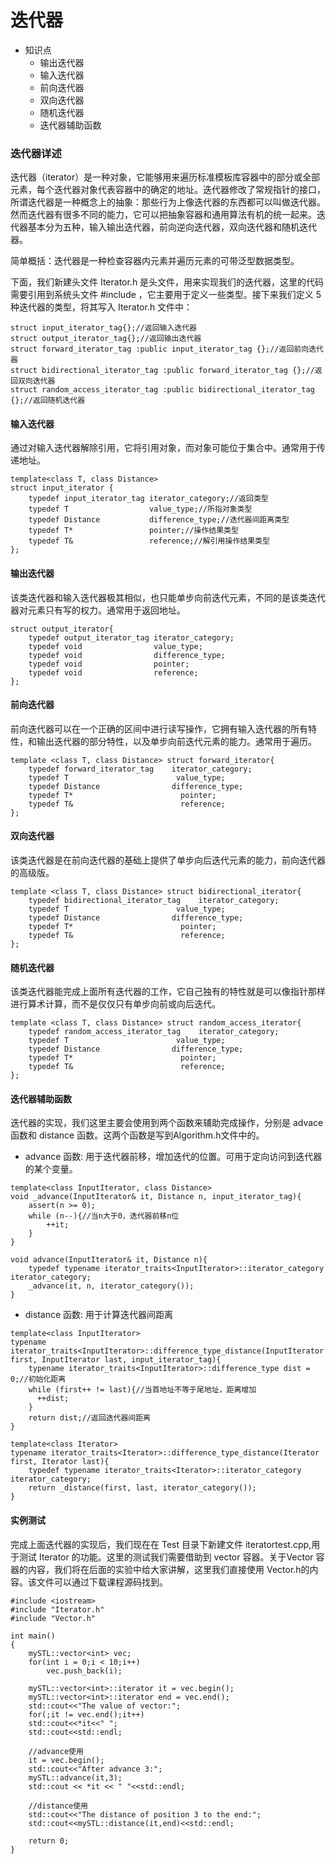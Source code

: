 <!--
 * @Author: OCEAN.GZY
 * @Date: 2022-08-11 15:11:49
 * @LastEditors: OCEAN.GZY
 * @LastEditTime: 2022-08-11 15:48:54
 * @FilePath: /C++实战100天/chap3/3_3.md
 * @Description: 注释信息
-->
# 迭代器

- 知识点
  - 输出迭代器
  - 输入迭代器
  - 前向迭代器
  - 双向迭代器
  - 随机迭代器
  - 迭代器辅助函数

### 迭代器详述

迭代器（iterator）是一种对象，它能够用来遍历标准模板库容器中的部分或全部元素，每个迭代器对象代表容器中的确定的地址。迭代器修改了常规指针的接口，所谓迭代器是一种概念上的抽象：那些行为上像迭代器的东西都可以叫做迭代器。然而迭代器有很多不同的能力，它可以把抽象容器和通用算法有机的统一起来。迭代器基本分为五种，输入输出迭代器，前向逆向迭代器，双向迭代器和随机迭代器。

简单概括：迭代器是一种检查容器内元素并遍历元素的可带泛型数据类型。

下面，我们新建头文件 Iterator.h 是头文件，用来实现我们的迭代器，这里的代码需要引用到系统头文件 #include <cstddef>，它主要用于定义一些类型。接下来我们定义 5 种迭代器的类型，将其写入 Iterator.h 文件中：

```
struct input_iterator_tag{};//返回输入迭代器
struct output_iterator_tag{};//返回输出迭代器
struct forward_iterator_tag :public input_iterator_tag {};//返回前向迭代器
struct bidirectional_iterator_tag :public forward_iterator_tag {};//返回双向迭代器
struct random_access_iterator_tag :public bidirectional_iterator_tag {};//返回随机迭代器
```

#### 输入迭代器

通过对输入迭代器解除引用，它将引用对象，而对象可能位于集合中。通常用于传递地址。
```
template<class T, class Distance>
struct input_iterator {
    typedef input_iterator_tag iterator_category;//返回类型
    typedef T                  value_type;//所指对象类型
    typedef Distance           difference_type;//迭代器间距离类型
    typedef T*                 pointer;//操作结果类型
    typedef T&                 reference;//解引用操作结果类型
};
```

#### 输出迭代器

该类迭代器和输入迭代器极其相似，也只能单步向前迭代元素，不同的是该类迭代器对元素只有写的权力。通常用于返回地址。
```
struct output_iterator{
    typedef output_iterator_tag iterator_category;
    typedef void                value_type;
    typedef void                difference_type;
    typedef void                pointer;
    typedef void                reference;
};
```

#### 前向迭代器

前向迭代器可以在一个正确的区间中进行读写操作，它拥有输入迭代器的所有特性，和输出迭代器的部分特性，以及单步向前迭代元素的能力。通常用于遍历。
```
template <class T, class Distance> struct forward_iterator{
    typedef forward_iterator_tag    iterator_category;
    typedef T                        value_type;
    typedef Distance                difference_type;
    typedef T*                        pointer;
    typedef T&                        reference;
};
```

#### 双向迭代器

该类迭代器是在前向迭代器的基础上提供了单步向后迭代元素的能力，前向迭代器的高级版。
```
template <class T, class Distance> struct bidirectional_iterator{
    typedef bidirectional_iterator_tag    iterator_category;
    typedef T                        value_type;
    typedef Distance                difference_type;
    typedef T*                        pointer;
    typedef T&                        reference;
};
```

#### 随机迭代器

该类迭代器能完成上面所有迭代器的工作，它自己独有的特性就是可以像指针那样进行算术计算，而不是仅仅只有单步向前或向后迭代。
```
template <class T, class Distance> struct random_access_iterator{
    typedef random_access_iterator_tag    iterator_category;
    typedef T                        value_type;
    typedef Distance                difference_type;
    typedef T*                        pointer;
    typedef T&                        reference;
};
```

#### 迭代器辅助函数

迭代器的实现，我们这里主要会使用到两个函数来辅助完成操作，分别是 advace 函数和 distance 函数。这两个函数是写到Algorithm.h文件中的。

- advance 函数: 用于迭代器前移，增加迭代的位置。可用于定向访问到迭代器的某个变量。
  
```
template<class InputIterator, class Distance>
void _advance(InputIterator& it, Distance n, input_iterator_tag){
    assert(n >= 0);
    while (n--){//当n大于0，迭代器前移n位
        ++it;
    }
}

void advance(InputIterator& it, Distance n){
    typedef typename iterator_traits<InputIterator>::iterator_category iterator_category;
    _advance(it, n, iterator_category());
}
```

- distance 函数: 用于计算迭代器间距离

```
template<class InputIterator>
typename iterator_traits<InputIterator>::difference_type_distance(InputIterator first, InputIterator last, input_iterator_tag){
    typename iterator_traits<InputIterator>::difference_type dist = 0;//初始化距离
    while (first++ != last){//当首地址不等于尾地址，距离增加
      ++dist;
    }
    return dist;//返回迭代器间距离
}

template<class Iterator>
typename iterator_traits<Iterator>::difference_type_distance(Iterator first, Iterator last){
    typedef typename iterator_traits<Iterator>::iterator_category iterator_category;
    return _distance(first, last, iterator_category());
}
```

#### 实例测试

完成上面迭代器的实现后，我们现在在 Test 目录下新建文件 iteratortest.cpp,用于测试 Iterator 的功能。这里的测试我们需要借助到 vector 容器。关于Vector 容器的内容，我们将在后面的实验中给大家讲解，这里我们直接使用 Vector.h的内容。该文件可以通过下载课程源码找到。
```
#include <iostream>
#include "Iterator.h"
#include "Vector.h"

int main()
{
    mySTL::vector<int> vec;
    for(int i = 0;i < 10;i++)
        vec.push_back(i);

    mySTL::vector<int>::iterator it = vec.begin();
    mySTL::vector<int>::iterator end = vec.end();
    std::cout<<"The value of vector:";
    for(;it != vec.end();it++)
    std::cout<<*it<<" ";
    std::cout<<std::endl;

    //advance使用
    it = vec.begin();
    std::cout<<"After advance 3:";
    mySTL::advance(it,3);
    std::cout << *it << " "<<std::endl;

    //distance使用
    std::cout<<"The distance of position 3 to the end:";
    std::cout<<mySTL::distance(it,end)<<std::endl;

    return 0;
}
```